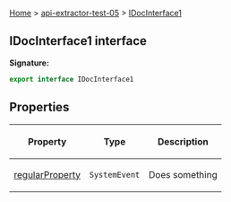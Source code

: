 [Home](./index) &gt; [api-extractor-test-05](./api-extractor-test-05.md) &gt; [IDocInterface1](./api-extractor-test-05.idocinterface1.md)

## IDocInterface1 interface


<b>Signature:</b>

```typescript
export interface IDocInterface1 
```

## Properties

|  <p>Property</p> | <p>Type</p> | <p>Description</p> |
|  --- | --- | --- |
|  <p>[regularProperty](./api-extractor-test-05.idocinterface1.regularproperty.md)</p> | <p>`SystemEvent`</p> | <p>Does something</p> |


